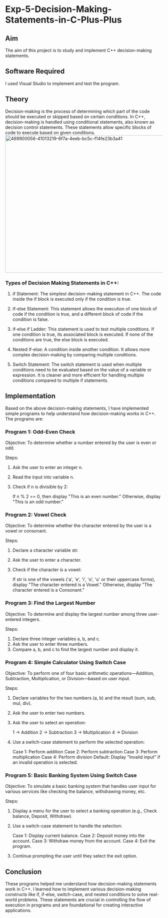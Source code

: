 # Exp-5-Decision-Making-Statements-in-C-Plus-Plus

## Aim
The aim of this project is to study and implement C++ decision-making statements.

## Software Required
I used Visual Studio to implement and test the program.

## Theory
Decision-making is the process of determining which part of the code should be executed or skipped based on certain conditions. In C++, decision-making is handled using conditional statements, also known as decision control statements. These statements allow specific blocks of code to execute based on given conditions.
<img width="635" height="439" alt="469900056-41013219-6f7a-4eeb-bc5c-f14fe23b3a41" src="https://github.com/user-attachments/assets/2e6553c4-e37a-4bfe-837b-9b658b871ba7" />


### Types of Decision Making Statements in C++:
1. if Statement: The simplest decision-making statement in C++. The code inside the if block is executed only if the condition is true.

2. if-else Statement: This statement allows the execution of one block of code if the condition is true, and a different block of code if the condition is false.

3. if-else if Ladder: This statement is used to test multiple conditions. If one condition is true, its associated block is executed. If none of the conditions are true, the else block is executed.

4. Nested if-else: A condition inside another condition. It allows more complex decision-making by comparing multiple conditions.

5. Switch Statement: The switch statement is used when multiple conditions need to be evaluated based on the value of a variable or expression. It is cleaner and more efficient for handling multiple conditions compared to multiple if statements.

## Implementation
Based on the above decision-making statements, I have implemented simple programs to help understand how decision-making works in C++. The programs are:

### Program 1: Odd-Even Check
Objective: To determine whether a number entered by the user is even or odd.

Steps:

1. Ask the user to enter an integer n.
2. Read the input into variable n.
3. Check if n is divisible by 2:

    If n % 2 == 0, then display "This is an even number."
    Otherwise, display "This is an odd number."

### Program 2: Vowel Check
Objective: To determine whether the character entered by the user is a vowel or consonant.

Steps:

1. Declare a character variable str.
2. Ask the user to enter a character.
3. Check if the character is a vowel:

    If str is one of the vowels ('a', 'e', 'i', 'o', 'u' or their uppercase forms), display "The character entered is a Vowel."
    Otherwise, display "The character entered is a Consonant."

### Program 3: Find the Largest Number
Objective: To determine and display the largest number among three user-entered integers.

Steps:

1. Declare three integer variables a, b, and c.
2. Ask the user to enter three numbers.
3. Compare a, b, and c to find the largest number and display it.

### Program 4: Simple Calculator Using Switch Case
Objective: To perform one of four basic arithmetic operations—Addition, Subtraction, Multiplication, or Division—based on user input.

Steps:

1. Declare variables for the two numbers (a, b) and the result (sum, sub, mul, div).
2. Ask the user to enter two numbers.
3. Ask the user to select an operation:

    1 → Addition
    2 → Subtraction
    3 → Multiplication
    4 → Division
4. Use a switch-case statement to perform the selected operation:

   Case 1: Perform addition
   Case 2: Perform subtraction
   Case 3: Perform multiplication
   Case 4: Perform division
   Default: Display "Invalid input" if an invalid operation is selected.

### Program 5: Basic Banking System Using Switch Case
Objective: To simulate a basic banking system that handles user input for various services like checking the balance, withdrawing money, etc.

Steps:

1. Display a menu for the user to select a banking operation (e.g., Check balance, Deposit, Withdraw).
2. Use a switch-case statement to handle the selection:

   Case 1: Display current balance.
   Case 2: Deposit money into the account.
   Case 3: Withdraw money from the account.
   Case 4: Exit the program.
3. Continue prompting the user until they select the exit option.

## Conclusion

These programs helped me understand how decision-making statements work in C++. I learned how to implement various decision-making constructs like if, if-else, switch-case, and nested conditions to solve real-world problems. These statements are crucial in controlling the flow of execution in programs and are foundational for creating interactive applications.
